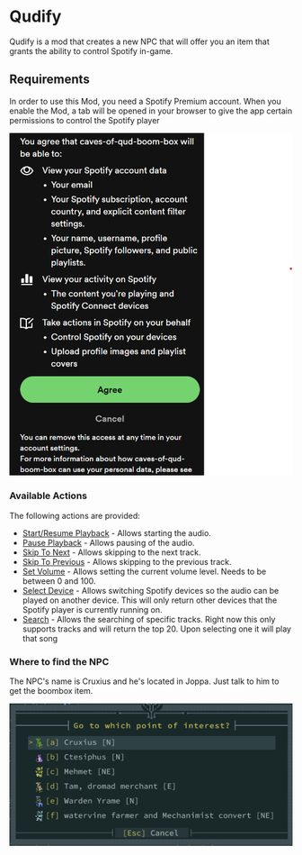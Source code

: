 # Qudify

Qudify is a mod that creates a new NPC that will offer you an item that grants the ability to control Spotify in-game.

## Requirements

In order to use this Mod, you need a Spotify Premium account. When you enable the Mod, a tab will be opened in your browser to give the app certain permissions to control the Spotify player

![Spotify Account Signin](/docs/images/spotify_account_sign_in.png)

### Available Actions

The following actions are provided:

- [Start/Resume Playback](https://developer.spotify.com/documentation/web-api/reference/start-a-users-playback) - Allows starting the audio.
- [Pause Playback](https://developer.spotify.com/documentation/web-api/reference/pause-a-users-playback) - Allows pausing of the audio.
- [Skip To Next](https://developer.spotify.com/documentation/web-api/reference/skip-users-playback-to-next-track) - Allows skipping to the next track.
- [Skip To Previous](https://developer.spotify.com/documentation/web-api/reference/skip-users-playback-to-previous-track) - Allows skipping to the previous track.
- [Set Volume](https://developer.spotify.com/documentation/web-api/reference/set-volume-for-users-playback) - Allows setting the current volume level. Needs to be between 0 and 100.
- [Select Device](https://developer.spotify.com/documentation/web-api/reference/transfer-a-users-playback) - Allows switching Spotify devices so the audio can be played on another device. This will only return other devices that the Spotify player is currently running on.
- [Search](https://developer.spotify.com/documentation/web-api/reference/search) - Allows the searching of specific tracks. Right now this only supports tracks and will return the top 20. Upon selecting one it will play that song

### Where to find the NPC

The NPC's name is Cruxius and he's located in Joppa. Just talk to him to get the boombox item.

![Cruxius point of interes](/docs/images/cruxius_poi.png)

